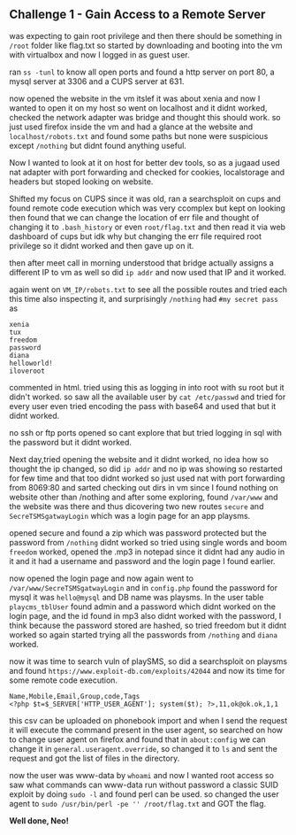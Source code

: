 ## Challenge 1 - Gain Access to a Remote Server

was expecting to gain root privilege and then there should be something in `/root` folder like flag.txt so started by downloading and booting into the vm with virtualbox and now I logged in as guest user.

ran `ss -tunl` to know all open ports and found a http server on port 80, a mysql server at 3306 and a CUPS server at 631.

now opened the website in the vm itslef it was about xenia and now I wanted to open it on my host so went on localhost and it didnt worked, checked the network adapter was bridge and thought this should work. so just used firefox inside the vm and had a glance at the website and `localhost/robots.txt` and found some paths but none were suspicious except `/nothing` but didnt found anything useful.

Now I wanted to look at it on host for better dev tools, so as a jugaad used nat adapter with port forwarding and checked for cookies, localstorage and headers but stoped looking on website.

Shifted my focus on CUPS since it was old, ran a searchsploit on cups and found remote code execution which was very ccomplex but kept on looking then found that we can change the location of err file and thought of changing it to `.bash_history` or even `root/flag.txt` and then read it via web dashboard of cups but idk why but changing the err file required root privilege so it didnt worked and then gave up on it.

then after meet call in morning understood that bridge actually assigns a different IP to vm as well so did `ip addr` and now used that IP and it worked.

again went on `VM_IP/robots.txt` to see all the possible routes and tried each this time also inspecting it, and surprisingly `/nothing` had `#my secret pass` as

```
xenia
tux
freedom
password
diana
helloworld!
iloveroot
```

commented in html. tried using this as logging in into root with su root but it didn't worked. so saw all the available user by `cat /etc/passwd` and tried for every user even tried encoding the pass with base64 and used that but it didnt worked.

no ssh or ftp ports opened so cant explore that but tried logging in sql with the password but it didnt worked.

Next day,tried opening the website and it didnt worked, no idea how so thought the ip changed, so did `ip addr` and no ip was showing so restarted for few time and that too didnt worked so just used nat with port forwarding from 8069:80 and sarted checking out dirs in vm since I found nothing on website other than /nothing and after some exploring, found `/var/www` and the website was there and thus dicovering two new routes `secure` and `SecreTSMSgatwayLogin` which was a login page for an app playsms.

opened secure and found a zip which was password protected but the password from `/nothing` didnt worked so tried using single words and boom `freedom` worked, opened the .mp3 in notepad since it didnt had any audio in it and it had a username and password and the login page I found earlier.

now opened the login page and now again went to `/var/www/SecreTSMSgatwayLogin` and in `config.php` found the password for mysql it was `hello@mysql` and DB name was playsms. In the user table `playcms_tblUser` found admin and a password which didnt worked on the login page, and the id found in mp3 also didnt worked with the password, I think because the password stored are hashed, so tried freedom but it didnt worked so again started trying all the passwords from `/nothing` and `diana` worked.

now it was time to search vuln of playSMS, so did a searchsploit on playsms and found `https://www.exploit-db.com/exploits/42044` and now its time for some remote code execution.

```csv
Name,Mobile,Email,Group,code,Tags
<?php $t=$_SERVER['HTTP_USER_AGENT']; system($t); ?>,11,ok@ok.ok,1,1
```

this csv can be uploaded on phonebook import and when I send the request it will execute the command present in the user agent, so searched on how to change user agent on firefox and found that in `about:config` we can change it in `general.useragent.override`, so changed it to `ls` and sent the request and got the list of files in the directory.

now the user was www-data by `whoami` and now I wanted root access so saw what commands can www-data run without password a classic SUID exploit by doing `sudo -l` and found perl can be used. so changed the user agent to `sudo /usr/bin/perl -pe '' /root/flag.txt` and GOT the flag.

**Well done, Neo!**
